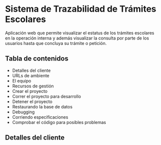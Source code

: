 # Sistema de Trazabilidad de Trámites Escolares

Aplicación web que permite visualizar el estatus de los trámites escolares en la operación interna y además visualizar la consulta por parte de los usuarios hasta que concluya su trámite o petición.

## Tabla de contenidos

* Detalles del cliente
* URLs de ambiente
* El equipo
* Recursos de gestión
* Crear el proyecto
* Correr el proyecto para desarrollo
* Detener el proyecto
* Restaurando la base de datos
* Debugging
* Corriendo especificaciones
* Comprobar el código para posibles problemas

## Detalles del cliente

